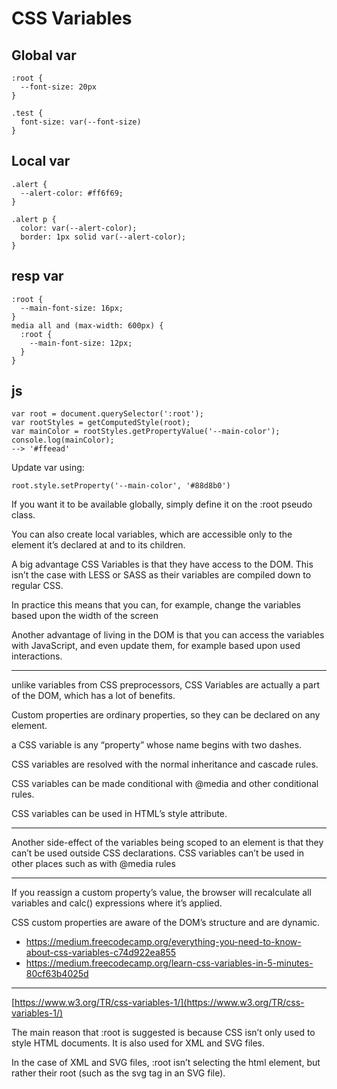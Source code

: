 # CSS Variables

## Global var

```
:root {
  --font-size: 20px
}

.test {
  font-size: var(--font-size)
}
```

## Local var

```
.alert {
  --alert-color: #ff6f69;
}

.alert p {
  color: var(--alert-color);
  border: 1px solid var(--alert-color);
}
```

## resp var

```
:root {
  --main-font-size: 16px;
}
media all and (max-width: 600px) {
  :root {
    --main-font-size: 12px;
  }
}
```

## js

```
var root = document.querySelector(':root');
var rootStyles = getComputedStyle(root);
var mainColor = rootStyles.getPropertyValue('--main-color');
console.log(mainColor); 
--> '#ffeead'
```

Update var using:
```
root.style.setProperty('--main-color', '#88d8b0')
```


If you want it to be available globally, simply define it on the :root pseudo class.


You can also create local variables, which are accessible only to the element it’s declared at and to its children.

A big advantage CSS Variables is that they have access to the DOM. This isn’t the case with LESS or SASS as their variables are compiled down to regular CSS.

In practice this means that you can, for example, change the variables based upon the width of the screen

Another advantage of living in the DOM is that you can access the variables with JavaScript, and even update them, for example based upon used interactions.

<hr>

unlike variables from CSS preprocessors, CSS Variables are actually a part of the DOM, which has a lot of benefits.

Custom properties are ordinary properties, so they can be declared on any element.

a CSS variable is any “property” whose name begins with two dashes.

CSS variables are resolved with the normal inheritance and cascade rules. 

CSS variables can be made conditional with @media and other conditional rules. 

CSS variables can be used in HTML’s style attribute.


<hr>

Another side-effect of the variables being scoped to an element is that they can’t be used outside CSS declarations. CSS variables can’t be used in other places such as with @media rules

<hr>





If you reassign a custom property’s value, the browser will recalculate all variables and calc() expressions where it’s applied.

CSS custom properties are aware of the DOM’s structure and are dynamic.

* <https://medium.freecodecamp.org/everything-you-need-to-know-about-css-variables-c74d922ea855>
* <https://medium.freecodecamp.org/learn-css-variables-in-5-minutes-80cf63b4025d>


<hr>

[https://www.w3.org/TR/css-variables-1/](https://www.w3.org/TR/css-variables-1/)

The main reason that :root is suggested is because CSS isn’t only used to style HTML documents. It is also used for XML and SVG files.

In the case of XML and SVG files, :root isn’t selecting the html element, but rather their root (such as the svg tag in an SVG file). 
